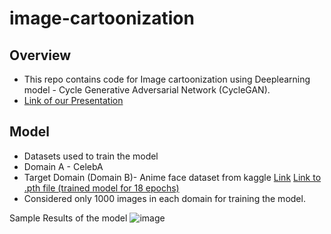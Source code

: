 # image-cartoonization

## Overview
- This repo contains code for Image cartoonization using Deeplearning model - Cycle Generative Adversarial Network (CycleGAN).
- [Link of our Presentation](https://docs.google.com/presentation/d/1mqWRQ_mpU5ms-yLGuucYZMn4ZL7X4NGzIm311cnJL3M)


## Model
- Datasets used to train the model
- Domain A - CelebA
- Target Domain (Domain B)- Anime face dataset from kaggle [Link](https://www.kaggle.com/datasets/splcher/animefacedataset)
[Link to .pth file (trained model for 18 epochs)](https://drive.google.com/file/d/18Wvy4qm3OO8NC8-c7M3nmwcDUsAtgsHc/view?usp=sharing)
- Considered only 1000 images in each domain for training the model.

Sample Results of the model
![image](https://github.com/karthikeya-io/image-cartoonization/assets/82776409/d8995744-4561-4002-838a-e63370e089fd)
